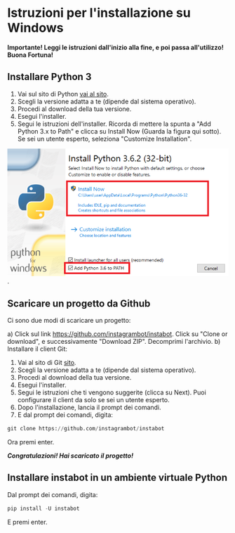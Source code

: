 # Istruzioni per l'installazione su Windows

**Importante! Leggi le istruzioni dall'inizio alla fine, e poi passa all'utilizzo! Buona Fortuna!**

## Installare Python 3

1. Vai sul sito di Python [vai al sito](https://www.python.org/downloads/).
2. Scegli la versione adatta a te (dipende dal sistema operativo).
3. Procedi al download della tua versione.
4. Esegui l'installer.
5. Segui le istruzioni dell'installer. Ricorda di mettere la spunta a "Add Python 3.x to Path" e clicca su Install Now (Guarda la figura qui sotto). Se sei un utente esperto, seleziona "Customize Installation".

![Install Python 3 and add to PATH](/docs/img/install_python_on_Windows.PNG "Install Python 3 and add to PATH").

## Scaricare un progetto da Github

Ci sono due modi di scaricare un progetto: 

a) Click sul link https://github.com/instagrambot/instabot. Click su "Clone or download",  e successivamente "Download ZIP". Decomprimi l'archivio.
b) Installare il client Git:
1. Vai al sito di Git [sito](https://git-scm.com/downloads).
2. Scegli la versione adatta a te (dipende dal sistema operativo).
3. Procedi al download della tua versione.
4. Esegui l'installer.
5. Segui le istruzioni che ti vengono suggerite (clicca su Next). Puoi configurare il client da solo se sei un utente esperto.
6. Dopo l'installazione, lancia il prompt dei comandi.
7. E dal prompt dei comandi, digita:

``` python
git clone https://github.com/instagrambot/instabot
```
Ora premi enter.

***Congratulazioni! Hai scaricato il progetto!***

## Installare instabot in un ambiente virtuale Python

Dal prompt dei comandi, digita:

``` python
pip install -U instabot
```
E premi enter.
